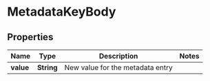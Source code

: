 # MetadataKeyBody

## Properties
Name | Type | Description | Notes
------------ | ------------- | ------------- | -------------
**value** | **String** | New value for the metadata entry | 
